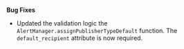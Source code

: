 **Bug Fixes**

* Updated the validation logic the `AlertManager.assignPublisherTypeDefault` function. The `default_recipient` attribute is now required.